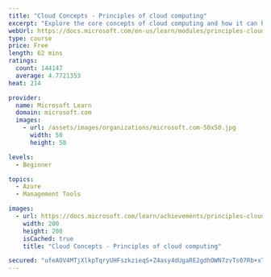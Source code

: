 ```yaml
---
title: "Cloud Concepts - Principles of cloud computing"
excerpt: "Explore the core concepts of cloud computing and how it can help your business."
webUrl: https://docs.microsoft.com/en-us/learn/modules/principles-cloud-computing/
type: course
price: Free
length: 62 mins
ratings:
  count: 144147
  average: 4.7721353
heat: 214

provider:
  name: Microsoft Learn
  domain: microsoft.com
  images:
    - url: /assets/images/organizations/microsoft.com-50x50.jpg
      width: 50
      height: 50

levels:
  - Beginner

topics:
  - Azure
  - Management Tools

images:
  - url: https://docs.microsoft.com/learn/achievements/principles-cloud-computing-social.png
    width: 200
    height: 200
    isCached: true
    title: "Cloud Concepts - Principles of cloud computing"

secured: "ufeAOV4MTjXlkpTqryUHFszkzieqS+Z4asy4dUgaRE2gdhOWN7zvTs07Rb+xTfmRLSP0fxt0FBZEp8UgQeCR2r2vdP/8gC+ZLCiWKr68OSoZ9A7sQ07jgYe4csbrMe6KqGnQk5GU4UWOU+t5FnsAyPDUPjjL/oTJD8dcMtdjlkiU9NQ8jQyCZgeiFU4VnACZoFOnaijmuNr8GJI93I+rHIlxuwbftkE1J0AksFwDO/oG6ShTa+nCQA253vT6dLhn1zukT5A7l5BO5fkEdi8wFNQI1xfSia7mGdnzCEuy1+5Z8WL2y/U2MHGKdCkD15exzyFnAAS7ByGj8bQFiBm4zIvC/9yUcR5h48JZcnsOrDj5/U/FqpVulXE/Ekq5ubEP/vFy4BeRDgFePGIKfLFYx7rAlFflA92wQGiI8RNO87U=;L34D3BayBWx0nzr16qOAsA=="
---
```


